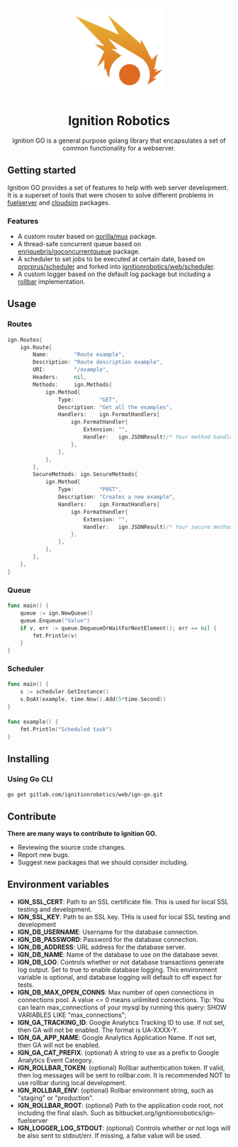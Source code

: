 <div align="center">
  <img src="./assets/logo.png" width="200" alt="Ignition Robotics" />
  <h1>Ignition Robotics</h1>
  <p>Ignition GO is a general purpose golang library that encapsulates a set of common functionality for a webserver.</p>
</div>

## Getting started
Ignition GO provides a set of features to help with web server development. It is a superset of tools that were chosen to solve different problems in [fuelserver](https://gitlab.com/ignitionrobotics/web/fuelserver) and [cloudsim](https://gitlab.com/ignitionrobotics/web/cloudsim) packages.

### Features
- A custom router based on [gorilla/mux](https://github.com/gorilla/mux) package.
- A thread-safe concurrent queue based on [enriquebris/goconcurrentqueue](https://github.com/enriquebris/goconcurrentqueue) package.
- A scheduler to set jobs to be executed at certain date, based on [prprprus/scheduler](https://github.com/prprprus/scheduler) and forked into [ignitionrobotics/web/scheduler](https://gitlab.com/ignitionrobotics/web/scheduler).
- A custom logger based on the default log package but including a [rollbar](https://github.com/rollbar/rollbar-go) implementation.

## Usage

### Routes
```go
ign.Routes{
    ign.Route{
        Name:        "Route example",
        Description: "Route description example",
        URI:         "/example",
        Headers:     nil,
        Methods:     ign.Methods{
            ign.Method{
                Type:        "GET",
                Description: "Get all the examples",
                Handlers:    ign.FormatHandlers{
                    ign.FormatHandler{
                        Extension: "",
                        Handler:   ign.JSONResult(/* Your method handler in here */),
                    },
                },
            },
        },
        SecureMethods: ign.SecureMethods{
            ign.Method{
                Type:        "POST",
                Description: "Creates a new example",
                Handlers:    ign.FormatHandlers{
                    ign.FormatHandler{
                        Extension: "",
                        Handler:   ign.JSONResult(/* Your secure method handler in here */),
                    },
                },
            },
        },
    },
}
```

### Queue
```go
func main() {
	queue := ign.NewQueue()
	queue.Enqueue("Value")
	if v, err := queue.DequeueOrWaitForNextElement(); err == nil {
		fmt.Println(v)
	}
}
```

### Scheduler
```go
func main() {
	s := scheduler.GetInstance()
	s.DoAt(example, time.Now().Add(5*time.Second))
}

func example() {
	fmt.Println("Scheduled task")
}
```

## Installing
### Using Go CLI
```
go get gitlab.com/ignitionrobotics/web/ign-go.git
```

## Contribute
**There are many ways to contribute to Ignition GO.**
- Reviewing the source code changes.
- Report new bugs.
- Suggest new packages that we should consider including.

## Environment variables
- **IGN_SSL_CERT**: Path to an SSL certificate file. This is used for local SSL testing and development.
- **IGN_SSL_KEY**: Path to an SSL key. THis is used for local SSL testing and development
- **IGN_DB_USERNAME**: Username for the database connection.
- **IGN_DB_PASSWORD**: Password for the database connection.
- **IGN_DB_ADDRESS**: URL address for the database server.
- **IGN_DB_NAME**: Name of the database to use on the database sever.
- **IGN_DB_LOG**: Controls whether or not database transactions generate log output. Set to true to enable database logging. This environment variable is optional, and database logging will default to off expect for tests.
- **IGN_DB_MAX_OPEN_CONNS**: Max number of open connections in connections pool. A value <= 0 means unlimited connections. Tip: You can learn max_connections of your mysql by running this query: SHOW VARIABLES LIKE "max_connections";
- **IGN_GA_TRACKING_ID**: Google Analytics Tracking ID to use. If not set, then GA will not be enabled. The format is UA-XXXX-Y.
- **IGN_GA_APP_NAME**: Google Analytics Application Name. If not set, then GA will not be enabled.
- **IGN_GA_CAT_PREFIX**: (optional) A string to use as a prefix to Google Analytics Event Category.
- **IGN_ROLLBAR_TOKEN**: (optional) Rollbar authentication token. If valid, then log messages will be sent to rollbar.com. It is recommended NOT to use rollbar during local development.
- **IGN_ROLLBAR_ENV**: (optional) Rollbar environment string, such as "staging" or "production".
- **IGN_ROLLBAR_ROOT**: (optional) Path to the application code root, not including the final slash. Such as bitbucket.org/ignitionrobotics/ign-fuelserver
- **IGN_LOGGER_LOG_STDOUT**: (optional) Controls whether or not logs will be also sent to stdout/err. If missing, a false value will be used.
